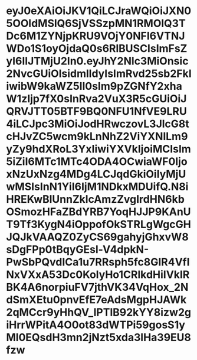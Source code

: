 # eyJ0eXAiOiJKV1QiLCJraWQiOiJXN05OOldMSlQ6SjVSSzpMN1RMOlQ3TDc6M1ZYNjpKRU9VOjY0NFI6VTNJWDo1S1oyOjdaQ0s6RlBUSCIsImFsZyI6IlJTMjU2In0.eyJhY2Nlc3MiOnsic2NvcGUiOlsidmlldyIsImRvd25sb2FkIiwibW9kaWZ5Il0sIm9pZGNfY2xhaW1zIjp7fX0sInRva2VuX3R5cGUiOiJQRVJTT05BTF9BQ0NFU1NfVE9LRU4iLCJpc3MiOiJodHRwczovL3JlcG8tcHJvZC5wcm9kLnNhZ2ViYXNlLm9yZy9hdXRoL3YxIiwiYXVkIjoiMCIsIm5iZiI6MTc1MTc4ODA4OCwiaWF0IjoxNzUxNzg4MDg4LCJqdGkiOiIyMjUwMSIsInN1YiI6IjM1NDkxMDUifQ.N8iHREKwBlUnnZklcAmzZvgIrdHN6kbOSmozHFaZBdYRB7YoqHJJP9KAnUT9Tf3KygN4iOppofOkSTRLgWgcGHJQJkVAAQZ0ZyCS69gahyjGhxvW8sDgFPp0tBqyGEsl-V4dpkN-PwSbPQvdICa1u7RRsph5fc8GIR4VfINxVXxA53Dc0KolyHo1CRlkdHiIVklRBK4A6norpiuFV7jthVK34VqHox_2NdSmXEtu0pnvEfE7eAdsMgpHJAWk2qMCcr9yHhQV_lPTlB92kYY8izw2giHrrWPitA4O0ot83dWTPi59gosS1yMl0EQsdH3mn2jNzt5xda3lHa39EU8fzw
